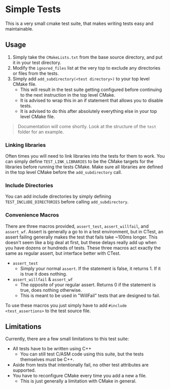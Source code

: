 # Simple Tests

This is a very small cmake test suite, that makes writing tests easy and maintainable.

## Usage

1. Simply take the `CMakeLists.txt` from the base source directory, and put it in your test directory.
2. Modify the `ignored_files` list at the very top to exclude any directories or files from the tests.
3. Simply add `add_subdirectory(<test directory>)` to your top level CMake file. 
   - This will result in the test suite getting configured before continuing to the next instruction in the top level CMake.
   - It is advised to wrap this in an if statement that allows you to disable tests.
   - It is advised to do this after absolutely everything else in your top level CMake file.

> Documentation will come shortly.
> Look at the structure of the `test` folder for an example.

### Linking libraries

Often times you will need to link libraries into the tests for them to work. 
You can simply define `TEST_LINK_LIBRARIES` to be the CMake targets for the libraries before running the tests CMake.
Make sure all libraries are defined in the top level CMake before the `add_subdirectory` call.

### Include Directories

You can add include directories by simply defining `TEST_INCLUDE_DIRECTORIES` before calling `add_subdirectory`.

### Convenience Macros

There are three macros provided, `assert_test`, `assert_willfail`, and `assert_wf`.
Assert is generally a go to in a test environment, but in CTest, an assert failing generally makes the test that fails take ~100ms longer.
This doesn't seem like a big deal at first, but these delays really add up when you have dozens or hundreds of tests.
These three macros act exactly the same as regular assert, but interface better with CTest.

- `assert_test`
  - Simply your normal `assert`. If the statement is false, it returns 1. If it is true it does nothing.
- `assert_willfail` & `assert_wf`
  - The opposite of your regular assert. Returns 0 if the statement is true, does nothing otherwise.
  - This is meant to be used in "WillFail" tests that are designed to fail.

To use these macros you just simply have to add `#include <test_assertions>` to the test source file.

## Limitations

Currently, there are a few small limitations to this test suite:

- All tests have to be written using C++
  - You can still test C/ASM code using this suite, but the tests themselves must be C++.
- Aside from tests that intentionally fail, no other test attributes are supported.
- You have to reconfigure CMake every time you add a new a file.
  - This is just generally a limitation with CMake in general.